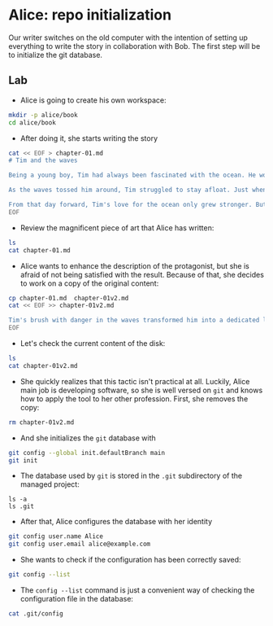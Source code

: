 # Alice: repo initialization

Our writer switches on the old computer with the intention of setting up
everything to write the story in collaboration with Bob. The first step
will be to initialize the git database.

## Lab

* Alice is going to create his own workspace:

```bash
mkdir -p alice/book
cd alice/book
```

* After doing it, she starts writing the story

```bash
cat << EOF > chapter-01.md
# Tim and the waves

Being a young boy, Tim had always been fascinated with the ocean. He would spend hours at the beach, watching the waves crash against the shore, imagining all the creatures that lived beneath the surface. One day, he decided to go for a swim, but before he knew it, he was caught in a strong current and dragged out to sea.

As the waves tossed him around, Tim struggled to stay afloat. Just when he thought he couldn't hold on any longer, a strong hand grabbed his wrist and pulled him to safety. It was a kind stranger who had noticed him struggling from the shore.

From that day forward, Tim's love for the ocean only grew stronger. But he never forgot the lesson he had learned - that sometimes, even the strongest of us need help from others to make it through the rough waters of life.
EOF
```

* Review the magnificent piece of art that Alice has written:

```bash
ls
cat chapter-01.md
```

* Alice wants to enhance the description of the protagonist, but she is afraid of not being satisfied with the result. Because of that, she decides to work on a copy of the original content:

```bash
cp chapter-01.md  chapter-01v2.md
cat << EOF >> chapter-01v2.md

Tim's brush with danger in the waves transformed him into a dedicated lifeguard. Passionate about water safety, he patrolled the shores, ensuring others could enjoy the ocean securely. The sea, once a perilous force, now symbolized purpose and responsibility for Tim.
EOF
```

* Let's check the current content of the disk:

```bash
ls
cat chapter-01v2.md
```

* She quickly realizes that this tactic isn't practical at all. Luckily, Alice main job is developing software, so she is well versed on `git` and knows how to apply the tool to her other profession. First, she removes the copy:

```bash
rm chapter-01v2.md
```

* And she initializes the `git` database with

```bash
git config --global init.defaultBranch main
git init
```

* The database used by `git` is stored in the `.git` subdirectory of the managed project:

```
ls -a
ls .git
```

* After that, Alice configures the database with her identity

```bash
git config user.name Alice
git config user.email alice@example.com
```

* She wants to check if the configuration has been correctly saved:

```bash
git config --list
```

* The `config --list` command is just a convenient way of checking the configuration file in the database:

```bash
cat .git/config
```
